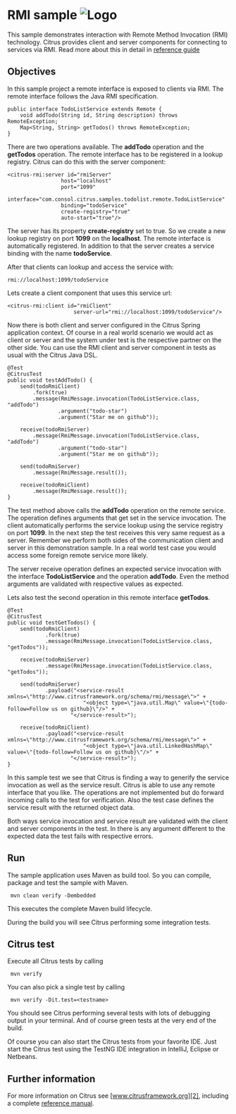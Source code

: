 RMI sample ![Logo][1]
==============

This sample demonstrates interaction with Remote Method Invocation (RMI) technology. 
Citrus provides client and server components for connecting to services via RMI. 
Read more about this in detail in [reference guide][4]

Objectives
---------

In this sample project a remote interface is exposed to clients via RMI. The remote interface follows the Java RMI specification.

    public interface TodoListService extends Remote {
        void addTodo(String id, String description) throws RemoteException;
        Map<String, String> getTodos() throws RemoteException;
    }

There are two operations available. The **addTodo** operation and the **getTodos** operation. The remote interface has to be registered in
a lookup registry. Citrus can do this with the server component:

    <citrus-rmi:server id="rmiServer"
                     host="localhost"
                     port="1099"
                     interface="com.consol.citrus.samples.todolist.remote.TodoListService"
                     binding="todoService"
                     create-registry="true"
                     auto-start="true"/>
                     
The server has its property **create-registry** set to true. So we create a new lookup registry on port **1099** on the **localhost**. The
remote interface is automatically registered. In addition to that the server creates a service binding with the name **todoService**.

After that clients can lookup and access the service with:
 
    rmi://localhost:1099/todoService
    
Lets create a client component that uses this service url:
    
    <citrus-rmi:client id="rmiClient"
                         server-url="rmi://localhost:1099/todoService"/>
    
Now there is both client and server configured in the Citrus Spring application context. Of course in a real world scenario we would act as 
client or server and the system under test is the respective partner on the other side. You can use the RMI client and server component in 
tests as usual with the Citrus Java DSL.
    
    @Test
    @CitrusTest
    public void testAddTodo() {
        send(todoRmiClient)
            .fork(true)
            .message(RmiMessage.invocation(TodoListService.class, "addTodo")
                    .argument("todo-star")
                    .argument("Star me on github"));

        receive(todoRmiServer)
            .message(RmiMessage.invocation(TodoListService.class, "addTodo")
                    .argument("todo-star")
                    .argument("Star me on github"));

        send(todoRmiServer)
            .message(RmiMessage.result());

        receive(todoRmiClient)
            .message(RmiMessage.result());
    }    
    
The test method above calls the **addTodo** operation on the remote service. The operation defines arguments that
get set in the service invocation. The client automatically performs the service lookup using the service registry on port
**1099**. In the next step the test receives this very same request as a server. Remember we perform both sides of the communication 
client and server in this demonstration sample. In a real world test case you would access some foreign remote service more likely.
   
The server receive operation defines an expected service invocation with the interface **TodoListService** and the operation **addTodo**.
Even the method arguments are validated with respective values as expected.   
        
Lets also test the second operation in this remote interface **getTodos**.
        
    @Test
    @CitrusTest
    public void testGetTodos() {
        send(todoRmiClient)
                .fork(true)
                .message(RmiMessage.invocation(TodoListService.class, "getTodos"));

        receive(todoRmiServer)
                .message(RmiMessage.invocation(TodoListService.class, "getTodos"));

        send(todoRmiServer)
                .payload("<service-result xmlns=\"http://www.citrusframework.org/schema/rmi/message\">" +
                            "<object type=\"java.util.Map\" value=\"{todo-follow=Follow us on github}\"/>" +
                        "</service-result>");

        receive(todoRmiClient)
                .payload("<service-result xmlns=\"http://www.citrusframework.org/schema/rmi/message\">" +
                            "<object type=\"java.util.LinkedHashMap\" value=\"{todo-follow=Follow us on github}\"/>" +
                        "</service-result>");
    }    
    
In this sample test we see that Citrus is finding a way to generify the service invocation as well as the service result.
Citrus is able to use any remote interface that you like. The operations are not implemented but do forward incoming calls to the
test for verification. Also the test case defines the service result with the returned object data.

Both ways service invocation and service result are validated with the client and server components in the test. In there is any
argument different to the expected data the test fails with respective errors.

Run
---------

The sample application uses Maven as build tool. So you can compile, package and test the
sample with Maven.
 
     mvn clean verify -Dembedded
    
This executes the complete Maven build lifecycle.

During the build you will see Citrus performing some integration tests.

Citrus test
---------

Execute all Citrus tests by calling

     mvn verify

You can also pick a single test by calling

     mvn verify -Dit.test=<testname>

You should see Citrus performing several tests with lots of debugging output in your terminal. 
And of course green tests at the very end of the build.

Of course you can also start the Citrus tests from your favorite IDE.
Just start the Citrus test using the TestNG IDE integration in IntelliJ, Eclipse or Netbeans.

Further information
---------

For more information on Citrus see [www.citrusframework.org][2], including
a complete [reference manual][3].

 [1]: http://www.citrusframework.org/img/brand-logo.png "Citrus"
 [2]: http://www.citrusframework.org
 [3]: http://www.citrusframework.org/reference/html/
 [4]: http://www.citrusframework.org/reference/html/rmi.html
